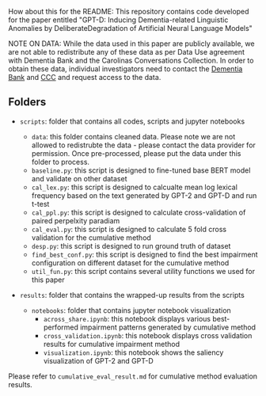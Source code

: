 How about this for the README:
This repository contains code developed for the paper entitled "GPT-D: Inducing Dementia-related Linguistic Anomalies by DeliberateDegradation of Artificial Neural Language Models"

NOTE ON DATA: While the data used in this paper are publicly available, we are not able to redistribute any of these data as per Data Use agreement with Dementia Bank and the Carolinas Conversations Collection. In order to obtain these data, individual investigators need to contact the [Dementia Bank](https://dementia.talkbank.org/access/) and [CCC](https://carolinaconversations.musc.edu/ccc/help/access) and request access to the data.

## Folders

- ```scripts```: folder that contains all codes, scripts and jupyter notebooks
    - ```data```: this folder contains cleaned data. Please note we are not allowed to redistrubte the data - please contact the data provider for permission. Once pre-processed, please put the data under this folder to process.
    - ```baseline.py```: this script is designed to fine-tuned base BERT model and validate on other dataset
    - ```cal_lex.py```: this script is designed to calcualte mean log lexical frequency based on the text generated by GPT-2 and GPT-D and run t-test
    - ```cal_ppl.py```: this script is designed to calculate cross-validation of paired perpelxity paradiam
    - ```cal_eval.py```: this script is designed to calculate 5 fold cross validation for the cumulative method
    - ```desp.py```: this script is designed to run ground truth of dataset
    - ```find_best_conf.py```: this script is designed to find the best impairment configuration on different dataset for the cumulative method
    - ```util_fun.py```: this script contains several utility functions we used for this paper

- ```results```: folder that contains the wrapped-up results from the scripts
    - ```notebooks```: folder that contains jupyter notebook visualization
        - ```across_share.ipynb```: this notebook displays various best-performed impairment patterns generated by cumulative method
        - ```cross_validation.ipynb```: this notebook displays cross validation results for cumulative impairment method
        - ```visualization.ipynb```: this notebook shows the saliency visualization of GPT-2 and GPT-D

Please refer to ```cumulative_eval_result.md``` for cumulative method evaluation results.

